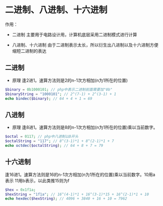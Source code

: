 # 二进制、八进制、十六进制
作用：
- 二进制
主要用于电路设计用，计算机底层采用二进制模式进行计算

- 八进制、十六进制
由于二进制表示太长，所以衍生出八进制以及十六进制方便缩短二进制的表达

## 二进制
- 原理
逢2进1。速算方法则是2的n-1次方相加(n为1所在的位置)

```php
$binary = 0b1000101; // php中表示二进制前面需要加"0b"
$binaryString = "1000101"; // 2^(7-1) + 2^(3-1) + 1
echo bindec($binary); // 64 + 4 + 1 = 69
```

## 八进制
- 原理
逢8进1。速算方法则是8的n-1次方相加(n为1所在的位置)乘以当前数字。

```php
$octal = 0117; // php中八进制以0开头
$octalString = "117"; // 8^(3-1)*1 + 8^(2-1)*1 + 7
echo octdec($octalString); // 64 + 8 + 7 = 79
```

## 十六进制
逢16进1。速算方法则是16的n-1次方相加(n为1所在的位置)乘以当前数字。10用a表示 11用b表示，以此类推15则为f

```php
$hex = 0x1f1a;
$hexString = "1f1a"; // 16^(4-1)*1 + 16^(3-1)*15 + 16^(2-1)*1 + 10
echo hexdec($hexString); // 4096 + 3840 + 16 + 10 = 7962
```